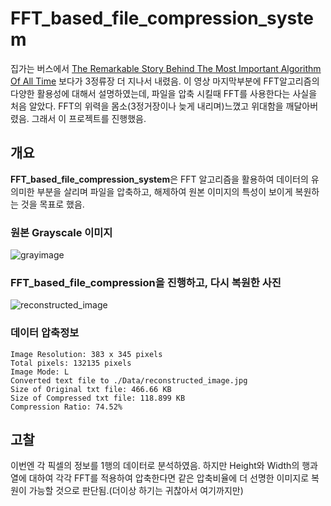 # FFT_based_file_compression_system

집가는 버스에서 [The Remarkable Story Behind The Most Important Algorithm Of All Time](https://www.youtube.com/watch?v=nmgFG7PUHfo) 보다가 3정류장 더 지나서 내렸음. 이 영상 마지막부분에 FFT알고리즘의 다양한 활용성에 대해서 설명하였는데, 파일을 압축 시킬때 FFT를 사용한다는 사실을 처음 알았다. FFT의 위력을 몸소(3정거장이나 늦게 내리며)느꼈고 위대함을 깨달아버렸음. 그래서 이 프로젝트를 진행했음.

## 개요

**FFT_based_file_compression_system**은 FFT 알고리즘을 활용하여 데이터의 유의미한 부분을 살리며 파일을 압축하고, 해제하여 원본 이미지의 특성이 보이게 복원하는 것을 목표로 했음.


### 원본 Grayscale  이미지
![grayimage](https://github.com/user-attachments/assets/9fa1e868-2c5d-497b-8188-3d4ed834262b)


### FFT_based_file_compression을 진행하고, 다시 복원한 사진
![reconstructed_image](https://github.com/user-attachments/assets/bcb0b8f2-11fe-4c9d-b70e-081f76ed4979)

### 데이터 압축정보

```plaintext
Image Resolution: 383 x 345 pixels
Total pixels: 132135 pixels
Image Mode: L
Converted text file to ./Data/reconstructed_image.jpg
Size of Original txt file: 466.66 KB
Size of Compressed txt file: 118.899 KB
Compression Ratio: 74.52%
```

## 고찰
이번엔 각 픽셀의 정보를 1행의 데이터로 분석하였음. 하지만 Height와 Width의 행과 열에 대하여 각각 FFT를 적용하여 압축한다면 같은 압축비율에 더 선명한 이미지로 복원이 가능할 것으로 판단됨.(더이상 하기는 귀찮아서 여기까지만)
